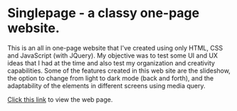 # Singlepage - a classy one-page website.

This is an all in one-page website that I've created using only HTML, CSS and JavaScript (with JQuery). My objective was to test some UI and UX ideas that I had at the time and also test my organization and creativity capabilities. Some of the features created in this web site are the slideshow, the option to change from light to dark mode (back and forth), and the adaptability of the elements in different screens using media query.

[Click this link](https://anaximeno.github.io/Singlepage/) to view the web page.

